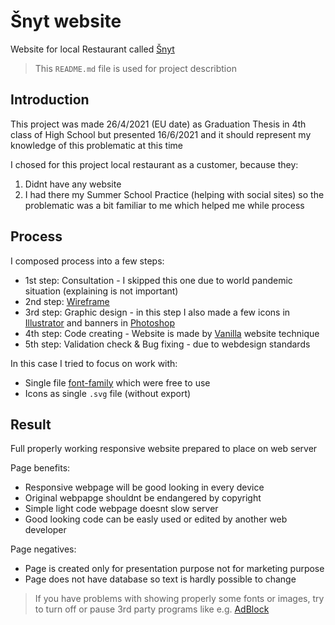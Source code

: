 # Šnyt website

Website for local Restaurant called [Šnyt](https://www.facebook.com/snytbrno/)

> This `README.md` file is used for project describtion

## Introduction

This project was made 26/4/2021 (EU date) as Graduation Thesis in 4th class of High School but presented 16/6/2021 and it should represent my knowledge of this problematic at this time

I chosed for this project local restaurant as a customer, because they:
1. Didnt have any website
2. I had there my Summer School Practice (helping with social sites) so the problematic was a bit familiar to me which helped me while process

## Process

I composed process into a few steps:

- 1st step: Consultation - I skipped this one due to world pandemic situation (explaining is not important)
- 2nd step: [Wireframe](https://www.usability.gov/how-to-and-tools/methods/wireframing.html)
- 3rd step: Graphic design - in this step I also made a few icons in [Illustrator](https://www.adobe.com/cz/products/illustrator.html) and banners in [Photoshop](https://www.adobe.com/cz/products/photoshop.html)
- 4th step: Code creating - Website is made by [Vanilla](https://stackoverflow.com/questions/20836115/what-does-vanilla-mean) website technique
- 5th step: Validation check & Bug fixing - due to webdesign standards

In this case I tried to focus on work with:
- Single file [font-family](https://www.w3schools.com/cssref/pr_font_font-family.asp) which were free to use
- Icons as single `.svg` file (without export)

## Result

Full properly working responsive website prepared to place on web server

Page benefits:
- Responsive webpage will be good looking in every device
- Original webpapge shouldnt be endangered by copyright
- Simple light code webpage doesnt slow server
- Good looking code can be easly used or edited by another web developer

Page negatives:
- Page is created only for presentation purpose not for marketing purpose
- Page does not have database so text is hardly possible to change

> If you have problems with showing properly some fonts or images, try to turn off or pause 3rd party programs like e.g. [AdBlock](https://getadblock.com/en/)
